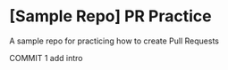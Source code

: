 # [Sample Repo] PR Practice
A sample repo for practicing how to create Pull Requests

COMMIT 1
add intro

